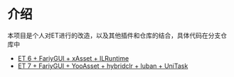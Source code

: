 # 介绍

本项目是个人对ET进行的改造，以及其他插件和仓库的结合，具体代码在分支仓库中

 - [ET 6 + FariyGUI + xAsset + ILRuntime](https://github.com/wqaetly/ET/tree/et6_fgui_xasset_ilruntime)
 - [ET 7 + FariyGUI + YooAsset + hybridclr + luban + UniTask](https://github.com/wqaetly/ET/tree/et7_fgui_yooasset_luban_huatuo)
